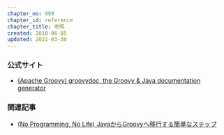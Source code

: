 ```yaml
---
chapter_no: 999
chapter_id: reference
chapter_title: 参照
created: 2010-06-05
updated: 2021-03-30
---
```

### 公式サイト
- [(Apache Groovy) groovydoc, the Groovy & Java documentation generator](http://groovy-lang.org/groovydoc.html)

### 関連記事
- [(No Programming, No Life) JavaからGroovyへ移行する簡単なステップ](https://npnl.hatenablog.jp/entry/20110212/1297522544)